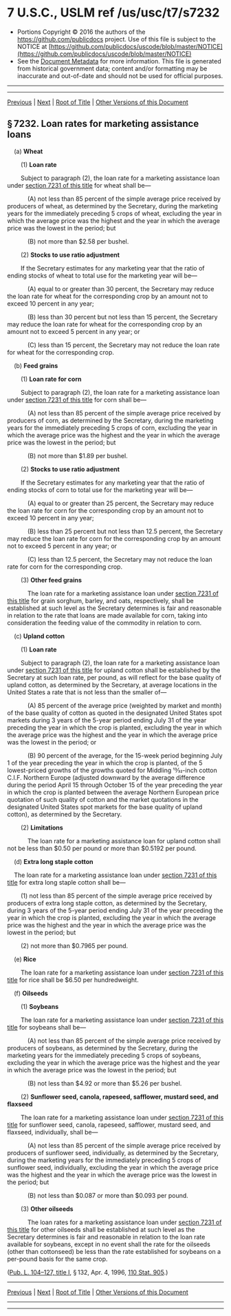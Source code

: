 ---
---

# 7 U.S.C., USLM ref /us/usc/t7/s7232

* Portions Copyright © 2016 the authors of the https://github.com/publicdocs project.
  Use of this file is subject to the NOTICE at [https://github.com/publicdocs/uscode/blob/master/NOTICE](https://github.com/publicdocs/uscode/blob/master/NOTICE)
* See the [Document Metadata](././../../../../..//README.md) for more information.
  This file is generated from historical government data; content and/or formatting may be inaccurate and out-of-date and should not be used for official purposes.

----------
----------

[Previous](./../../../../..//us/usc/t7/ch100/schIII/m__us_usc_t7_s7231.md) | [Next](./../../../../..//us/usc/t7/ch100/schIII/m__us_usc_t7_s7233.md) | [Root of Title](./../../../../../) | [Other Versions of this Document](https://publicdocs.github.io/go/links?ns=uslm&ref=%2Fus%2Fusc%2Ft7%2Fs7232)

## § 7232. Loan rates for marketing assistance loans

    (a) __Wheat__ 

        (1) __Loan rate__ 

        Subject to paragraph (2), the loan rate for a marketing assistance loan under [section 7231 of this title][/us/usc/t7/s7231] for wheat shall be—

            (A) not less than 85 percent of the simple average price received by producers of wheat, as determined by the Secretary, during the marketing years for the immediately preceding 5 crops of wheat, excluding the year in which the average price was the highest and the year in which the average price was the lowest in the period; but

            (B) not more than $2.58 per bushel.

        (2) __Stocks to use ratio adjustment__ 

        If the Secretary estimates for any marketing year that the ratio of ending stocks of wheat to total use for the marketing year will be—

            (A) equal to or greater than 30 percent, the Secretary may reduce the loan rate for wheat for the corresponding crop by an amount not to exceed 10 percent in any year;

            (B) less than 30 percent but not less than 15 percent, the Secretary may reduce the loan rate for wheat for the corresponding crop by an amount not to exceed 5 percent in any year; or

            (C) less than 15 percent, the Secretary may not reduce the loan rate for wheat for the corresponding crop.

    (b) __Feed grains__ 

        (1) __Loan rate for corn__ 

        Subject to paragraph (2), the loan rate for a marketing assistance loan under [section 7231 of this title][/us/usc/t7/s7231] for corn shall be—

            (A) not less than 85 percent of the simple average price received by producers of corn, as determined by the Secretary, during the marketing years for the immediately preceding 5 crops of corn, excluding the year in which the average price was the highest and the year in which the average price was the lowest in the period; but

            (B) not more than $1.89 per bushel.

        (2) __Stocks to use ratio adjustment__ 

        If the Secretary estimates for any marketing year that the ratio of ending stocks of corn to total use for the marketing year will be—

            (A) equal to or greater than 25 percent, the Secretary may reduce the loan rate for corn for the corresponding crop by an amount not to exceed 10 percent in any year;

            (B) less than 25 percent but not less than 12.5 percent, the Secretary may reduce the loan rate for corn for the corresponding crop by an amount not to exceed 5 percent in any year; or

            (C) less than 12.5 percent, the Secretary may not reduce the loan rate for corn for the corresponding crop.

        (3) __Other feed grains__ 

            The loan rate for a marketing assistance loan under [section 7231 of this title][/us/usc/t7/s7231] for grain sorghum, barley, and oats, respectively, shall be established at such level as the Secretary determines is fair and reasonable in relation to the rate that loans are made available for corn, taking into consideration the feeding value of the commodity in relation to corn.

    (c) __Upland cotton__ 

        (1) __Loan rate__ 

        Subject to paragraph (2), the loan rate for a marketing assistance loan under [section 7231 of this title][/us/usc/t7/s7231] for upland cotton shall be established by the Secretary at such loan rate, per pound, as will reflect for the base quality of upland cotton, as determined by the Secretary, at average locations in the United States a rate that is not less than the smaller of—

            (A) 85 percent of the average price (weighted by market and month) of the base quality of cotton as quoted in the designated United States spot markets during 3 years of the 5-year period ending July 31 of the year preceding the year in which the crop is planted, excluding the year in which the average price was the highest and the year in which the average price was the lowest in the period; or

            (B) 90 percent of the average, for the 15-week period beginning July 1 of the year preceding the year in which the crop is planted, of the 5 lowest-priced growths of the growths quoted for Middling 13⁄32-inch cotton C.I.F. Northern Europe (adjusted downward by the average difference during the period April 15 through October 15 of the year preceding the year in which the crop is planted between the average Northern European price quotation of such quality of cotton and the market quotations in the designated United States spot markets for the base quality of upland cotton), as determined by the Secretary.

        (2) __Limitations__ 

            The loan rate for a marketing assistance loan for upland cotton shall not be less than $0.50 per pound or more than $0.5192 per pound.

    (d) __Extra long staple cotton__ 

    The loan rate for a marketing assistance loan under [section 7231 of this title][/us/usc/t7/s7231] for extra long staple cotton shall be—

        (1) not less than 85 percent of the simple average price received by producers of extra long staple cotton, as determined by the Secretary, during 3 years of the 5-year period ending July 31 of the year preceding the year in which the crop is planted, excluding the year in which the average price was the highest and the year in which the average price was the lowest in the period; but

        (2) not more than $0.7965 per pound.

    (e) __Rice__ 

        The loan rate for a marketing assistance loan under [section 7231 of this title][/us/usc/t7/s7231] for rice shall be $6.50 per hundredweight.

    (f) __Oilseeds__ 

        (1) __Soybeans__ 

        The loan rate for a marketing assistance loan under [section 7231 of this title][/us/usc/t7/s7231] for soybeans shall be—

            (A) not less than 85 percent of the simple average price received by producers of soybeans, as determined by the Secretary, during the marketing years for the immediately preceding 5 crops of soybeans, excluding the year in which the average price was the highest and the year in which the average price was the lowest in the period; but

            (B) not less than $4.92 or more than $5.26 per bushel.

        (2) __Sunflower seed, canola, rapeseed, safflower, mustard seed, and flaxseed__ 

        The loan rate for a marketing assistance loan under [section 7231 of this title][/us/usc/t7/s7231] for sunflower seed, canola, rapeseed, safflower, mustard seed, and flaxseed, individually, shall be—

            (A) not less than 85 percent of the simple average price received by producers of sunflower seed, individually, as determined by the Secretary, during the marketing years for the immediately preceding 5 crops of sunflower seed, individually, excluding the year in which the average price was the highest and the year in which the average price was the lowest in the period; but

            (B) not less than $0.087 or more than $0.093 per pound.

        (3) __Other oilseeds__ 

            The loan rates for a marketing assistance loan under [section 7231 of this title][/us/usc/t7/s7231] for other oilseeds shall be established at such level as the Secretary determines is fair and reasonable in relation to the loan rate available for soybeans, except in no event shall the rate for the oilseeds (other than cottonseed) be less than the rate established for soybeans on a per-pound basis for the same crop.

([Pub. L. 104–127, title I][/us/pl/104/127/tI], § 132, Apr. 4, 1996, [110 Stat. 905][/us/stat/110/905].)

----------

[Previous](./../../../../..//us/usc/t7/ch100/schIII/m__us_usc_t7_s7231.md) | [Next](./../../../../..//us/usc/t7/ch100/schIII/m__us_usc_t7_s7233.md) | [Root of Title](./../../../../../) | [Other Versions of this Document](https://publicdocs.github.io/go/links?ns=uslm&ref=%2Fus%2Fusc%2Ft7%2Fs7232)

----------
----------

[/us/usc/t7/s7231]: https://publicdocs.github.io/go/links?ns=uslm&ref=%2Fus%2Fusc%2Ft7%2Fs7231
[/us/usc/t7/s7231]: https://publicdocs.github.io/go/links?ns=uslm&ref=%2Fus%2Fusc%2Ft7%2Fs7231
[/us/usc/t7/s7231]: https://publicdocs.github.io/go/links?ns=uslm&ref=%2Fus%2Fusc%2Ft7%2Fs7231
[/us/usc/t7/s7231]: https://publicdocs.github.io/go/links?ns=uslm&ref=%2Fus%2Fusc%2Ft7%2Fs7231
[/us/usc/t7/s7231]: https://publicdocs.github.io/go/links?ns=uslm&ref=%2Fus%2Fusc%2Ft7%2Fs7231
[/us/usc/t7/s7231]: https://publicdocs.github.io/go/links?ns=uslm&ref=%2Fus%2Fusc%2Ft7%2Fs7231
[/us/usc/t7/s7231]: https://publicdocs.github.io/go/links?ns=uslm&ref=%2Fus%2Fusc%2Ft7%2Fs7231
[/us/usc/t7/s7231]: https://publicdocs.github.io/go/links?ns=uslm&ref=%2Fus%2Fusc%2Ft7%2Fs7231
[/us/usc/t7/s7231]: https://publicdocs.github.io/go/links?ns=uslm&ref=%2Fus%2Fusc%2Ft7%2Fs7231
[/us/pl/104/127/tI]: https://publicdocs.github.io/go/links?ns=uslm&ref=%2Fus%2Fpl%2F104%2F127%2FtI
[/us/stat/110/905]: https://publicdocs.github.io/go/links?ns=uslm&ref=%2Fus%2Fstat%2F110%2F905


